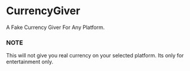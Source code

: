 # CurrencyGiver
A Fake Currency Giver For Any Platform.

### NOTE
This will not give you real currency on your selected platform. Its only for entertainment only.

